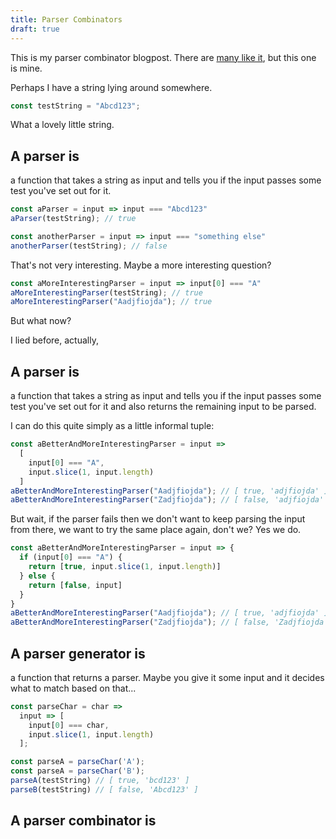 ```yaml
---
title: Parser Combinators
draft: true
---
```


This is my parser combinator blogpost. There are [many like it](#references),
but this one is mine.

Perhaps I have a string lying around somewhere.

```js
const testString = "Abcd123";
```

What a lovely little string.

A parser is
-----------

a function that takes a string as input and tells you if the input passes some
test you've set out for it.

```js
const aParser = input => input === "Abcd123"
aParser(testString); // true

const anotherParser = input => input === "something else"
anotherParser(testString); // false
```

That's not very interesting. Maybe a more interesting question?

```js
const aMoreInterestingParser = input => input[0] === "A"
aMoreInterestingParser(testString); // true
aMoreInterestingParser("Aadjfiojda"); // true
```

But what now?

I lied before, actually,

A parser is
-----------

a function that takes a string as input and tells you if the input passes some
test you've set out for it and also returns the remaining input to be parsed.

I can do this quite simply as a little informal tuple:

```js
const aBetterAndMoreInterestingParser = input =>
  [
    input[0] === "A",
    input.slice(1, input.length)
  ]
aBetterAndMoreInterestingParser("Aadjfiojda"); // [ true, 'adjfiojda' ]
aBetterAndMoreInterestingParser("Zadjfiojda"); // [ false, 'adjfiojda' ]
```

But wait, if the parser fails then we don't want to keep parsing the input from
there, we want to try the same place again, don't we? Yes we do.

```js
const aBetterAndMoreInterestingParser = input => {
  if (input[0] === "A") {
    return [true, input.slice(1, input.length)]
  } else {
    return [false, input]
  }
}
aBetterAndMoreInterestingParser("Aadjfiojda"); // [ true, 'adjfiojda' ]
aBetterAndMoreInterestingParser("Zadjfiojda"); // [ false, 'Zadjfiojda' ]
```

A parser generator is
-----------

a function that returns a parser. Maybe you give it some input and it decides
what to match based on that...

```js
const parseChar = char =>
  input => [
    input[0] === char,
    input.slice(1, input.length)
  ];

const parseA = parseChar('A');
const parseA = parseChar('B');
parseA(testString) // [ true, 'bcd123' ]
parseB(testString) // [ false, 'Abcd123' ]
```

A parser combinator is
-----------

